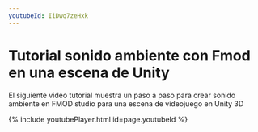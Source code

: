 ```yaml
---
youtubeId: IiDwq7zeHxk
---      
```



# Tutorial sonido ambiente con Fmod en una escena de Unity

El siguiente video tutorial muestra un paso a paso para crear sonido ambiente en FMOD studio para una escena de videojuego en Unity 3D

{% include youtubePlayer.html id=page.youtubeId %}

